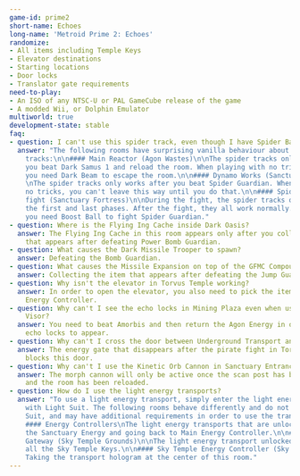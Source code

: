 ```yaml
---
game-id: prime2
short-name: Echoes
long-name: 'Metroid Prime 2: Echoes'
randomize:
- All items including Temple Keys
- Elevator destinations
- Starting locations
- Door locks
- Translator gate requirements
need-to-play:
- An ISO of any NTSC-U or PAL GameCube release of the game
- A modded Wii, or Dolphin Emulator
multiworld: true
development-state: stable
faq:
- question: I can't use this spider track, even though I have Spider Ball!
  answer: "The following rooms have surprising vanilla behaviour about their spider
    tracks:\n\n#### Main Reactor (Agon Wastes)\n\nThe spider tracks only works after
    you beat Dark Samus 1 and reload the room. When playing with no tricks, this means
    you need Dark Beam to escape the room.\n\n#### Dynamo Works (Sanctuary Fortress)\n
    \nThe spider tracks only works after you beat Spider Guardian. When playing with
    no tricks, you can't leave this way until you do that.\n\n#### Spider Guardian
    fight (Sanctuary Fortress)\n\nDuring the fight, the spider tracks only works in
    the first and last phases. After the fight, they all work normally.\nThis means
    you need Boost Ball to fight Spider Guardian."
- question: Where is the Flying Ing Cache inside Dark Oasis?
  answer: The Flying Ing Cache in this room appears only after you collect the item
    that appears after defeating Power Bomb Guardian.
- question: What causes the Dark Missile Trooper to spawn?
  answer: Defeating the Bomb Guardian.
- question: What causes the Missile Expansion on top of the GFMC Compound to spawn?
  answer: Collecting the item that appears after defeating the Jump Guardian.
- question: Why isn't the elevator in Torvus Temple working?
  answer: In order to open the elevator, you also need to pick the item in Torvus
    Energy Controller.
- question: Why can't I see the echo locks in Mining Plaza even when using the Echo
    Visor?
  answer: You need to beat Amorbis and then return the Agon Energy in order for these
    echo locks to appear.
- question: Why can't I cross the door between Underground Transport and Torvus Temple?
  answer: The energy gate that disappears after the pirate fight in Torvus Temple
    blocks this door.
- question: Why can't I use the Kinetic Orb Cannon in Sanctuary Entrance?
  answer: The morph cannon will only be active once the scan post has been scanned
    and the room has been reloaded.
- question: How do I use the light energy transports?
  answer: "To use a light energy transport, simply enter the light energy/holograms
    with Light Suit. The following rooms behave differently and do not require Light
    Suit, and may have additional requirements in order to use the transports:\n\n
    #### Energy Controllers\nThe light energy transports that are unlocked upon returning
    the Sanctuary Energy and going back to Main Energy Controller.\n\n#### Sky Temple
    Gateway (Sky Temple Grounds)\n\nThe light energy transport unlocked when returning
    all the Sky Temple Keys.\n\n#### Sky Temple Energy Controller (Sky Temple)\n\n
    Taking the transport hologram at the center of this room."
---
```

